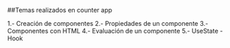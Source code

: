 ##Temas realizados en counter app

1.- Creación de componentes
2.- Propiedades de un componente
3.- Componentes con HTML
4.- Evaluación de un componente
5.- UseState - Hook
